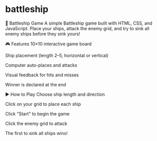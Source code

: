 # battleship

🚢 Battleship Game
A simple Battleship game built with HTML, CSS, and JavaScript. Place your ships, attack the enemy grid, and try to sink all enemy ships before they sink yours!

🎮 Features
10×10 interactive game board

Ship placement (length 2–5, horizontal or vertical)

Computer auto-places and attacks

Visual feedback for hits and misses

Winner is declared at the end

▶️ How to Play
Choose ship length and direction

Click on your grid to place each ship

Click "Start" to begin the game

Click the enemy grid to attack

The first to sink all ships wins!
